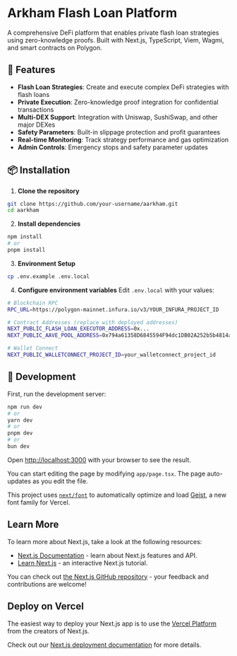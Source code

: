 # Arkham Flash Loan Platform

A comprehensive DeFi platform that enables private flash loan strategies using zero-knowledge proofs. Built with Next.js, TypeScript, Viem, Wagmi, and smart contracts on Polygon.

## 🚀 Features

- **Flash Loan Strategies**: Create and execute complex DeFi strategies with flash loans
- **Private Execution**: Zero-knowledge proof integration for confidential transactions
- **Multi-DEX Support**: Integration with Uniswap, SushiSwap, and other major DEXes
- **Safety Parameters**: Built-in slippage protection and profit guarantees
- **Real-time Monitoring**: Track strategy performance and gas optimization
- **Admin Controls**: Emergency stops and safety parameter updates

## 📦 Installation

1. **Clone the repository**
```bash
git clone https://github.com/your-username/aarkham.git
cd aarkham
```

2. **Install dependencies**
```bash
npm install
# or
pnpm install
```

3. **Environment Setup**
```bash
cp .env.example .env.local
```

4. **Configure environment variables**
Edit `.env.local` with your values:
```bash
# Blockchain RPC
RPC_URL=https://polygon-mainnet.infura.io/v3/YOUR_INFURA_PROJECT_ID

# Contract Addresses (replace with deployed addresses)
NEXT_PUBLIC_FLASH_LOAN_EXECUTOR_ADDRESS=0x...
NEXT_PUBLIC_AAVE_POOL_ADDRESS=0x794a61358D6845594F94dc1DB02A252b5b4814aD

# Wallet Connect
NEXT_PUBLIC_WALLETCONNECT_PROJECT_ID=your_walletconnect_project_id
```

## 🔧 Development

First, run the development server:

```bash
npm run dev
# or
yarn dev
# or
pnpm dev
# or
bun dev
```

Open [http://localhost:3000](http://localhost:3000) with your browser to see the result.

You can start editing the page by modifying `app/page.tsx`. The page auto-updates as you edit the file.

This project uses [`next/font`](https://nextjs.org/docs/app/building-your-application/optimizing/fonts) to automatically optimize and load [Geist](https://vercel.com/font), a new font family for Vercel.

## Learn More

To learn more about Next.js, take a look at the following resources:

- [Next.js Documentation](https://nextjs.org/docs) - learn about Next.js features and API.
- [Learn Next.js](https://nextjs.org/learn) - an interactive Next.js tutorial.

You can check out [the Next.js GitHub repository](https://github.com/vercel/next.js) - your feedback and contributions are welcome!

## Deploy on Vercel

The easiest way to deploy your Next.js app is to use the [Vercel Platform](https://vercel.com/new?utm_medium=default-template&filter=next.js&utm_source=create-next-app&utm_campaign=create-next-app-readme) from the creators of Next.js.

Check out our [Next.js deployment documentation](https://nextjs.org/docs/app/building-your-application/deploying) for more details.
